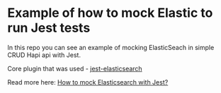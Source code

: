 # Example of how to mock Elastic to run Jest tests

In this repo you can see an example of mocking ElasticSeach in simple CRUD Hapi api with Jest.

Core plugin that was used - [jest-elasticsearch](https://github.com/shelfio/jest-elasticsearch)

Read more here: [How to mock Elasticsearch with Jest?](https://medium.com/codex/test-elasticsearch-with-jest-like-a-pro-42386713b899)
